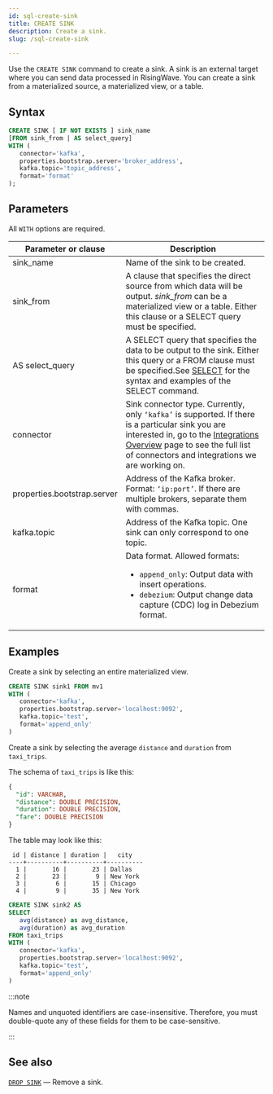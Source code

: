 ```yaml
---
id: sql-create-sink
title: CREATE SINK
description: Create a sink.
slug: /sql-create-sink

---
```


Use the `CREATE SINK` command to create a sink. A sink is an external target where you can send data processed in RisingWave. You can create a sink from a materialized source, a materialized view, or a table.



## Syntax

```sql
CREATE SINK [ IF NOT EXISTS ] sink_name
[FROM sink_from | AS select_query]
WITH (
   connector='kafka',
   properties.bootstrap.server='broker_address',
   kafka.topic='topic_address',
   format='format'
);
```

## Parameters

All `WITH` options are required.

|Parameter or clause| Description|
|---|---|
|sink_name| Name of the sink to be created.|
|sink_from| A clause that specifies the direct source from which data will be output. *sink_from* can be a materialized view or a table. Either this clause or a SELECT query must be specified.|
|AS select_query| A SELECT query that specifies the data to be output to the sink. Either this query or a FROM clause must be specified.See [SELECT](../commands/sql-select.md) for the syntax and examples of the SELECT command.|
|connector| Sink connector type. Currently, only `‘kafka’` is supported. If there is a particular sink you are interested in, go to the [Integrations Overview](../../rw-integration-summary.md) page to see the full list of connectors and integrations we are working on. |
|properties.bootstrap.server|Address of the Kafka broker. Format: `‘ip:port’`. If there are multiple brokers, separate them with commas. |
|kafka.topic|Address of the Kafka topic. One sink can only correspond to one topic.|
|format	| Data format. Allowed formats:<ul><li> `append_only`: Output data with insert operations.</li><li> `debezium`: Output change data capture (CDC) log in Debezium format.</li></ul>|

## Examples

Create a sink by selecting an entire materialized view.
```sql
CREATE SINK sink1 FROM mv1 
WITH (
   connector='kafka',
   properties.bootstrap.server='localhost:9092',
   kafka.topic='test',
   format='append_only'
)
```

Create a sink by selecting the average `distance` and `duration` from `taxi_trips`.

The schema of `taxi_trips` is like this:
```sql
{
  "id": VARCHAR,
  "distance": DOUBLE PRECISION,
  "duration": DOUBLE PRECISION,
  "fare": DOUBLE PRECISION
}
```
The table may look like this:
```
 id | distance | duration |   city   
----+----------+----------+----------
  1 |       16 |       23 | Dallas
  2 |       23 |        9 | New York
  3 |        6 |       15 | Chicago
  4 |        9 |       35 | New York
```

```sql
CREATE SINK sink2 AS 
SELECT 
   avg(distance) as avg_distance, 
   avg(duration) as avg_duration 
FROM taxi_trips
WITH (
   connector='kafka',
   properties.bootstrap.server='localhost:9092',
   kafka.topic='test',
   format='append_only'
)


```



:::note

Names and unquoted identifiers are case-insensitive. Therefore, you must double-quote any of these fields for them to be case-sensitive.

:::


## See also

[`DROP SINK`](sql-drop-sink.md) — Remove a sink.

